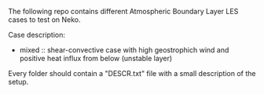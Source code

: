 The following repo contains different Atmospheric Boundary Layer LES cases to test on Neko.

Case description:
- mixed :: shear-convective case with high geostrophich wind and positive heat influx from below (unstable layer)

Every folder should contain a "DESCR.txt" file with a small description of the setup.
